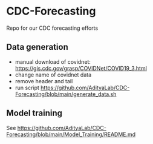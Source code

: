 # CDC-Forecasting
Repo for our CDC forecasting efforts

## Data generation

- manual download of covidnet: https://gis.cdc.gov/grasp/COVIDNet/COVID19_3.html
- change name of covidnet data
- remove header and tail
- run script https://github.com/AdityaLab/CDC-Forecasting/blob/main/generate_data.sh

## Model training

See https://github.com/AdityaLab/CDC-Forecasting/blob/main/Model_Training/README.md